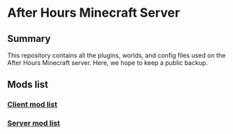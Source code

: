 # After Hours Minecraft Server


## Summary
This repository contains all the plugins, worlds, and config files used on the After Hours Minecraft server. Here, we hope to keep a public backup.

## Mods list
### [Client mod list](https://github.com/Sloofy/After-Hours-Minecraft-Server/blob/master/client-modslist.md)
### [Server mod list](https://github.com/Sloofy/After-Hours-Minecraft-Server/blob/master/server-modslist.md)

